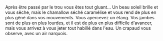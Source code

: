 Après être passé par le trou vous êtes tout gluant... 
Un beau soleil brille et vous sêche, 
mais le chamallow séché caramélise et vous rend de plus en plus gêné dans vos mouvements.
Vous apercevez un étang.
Vos jambes sont de plus en plus lourdes, et il est de plus en plus difficile d'avancer, 
mais vous arrivez à vous jeter tout habillé dans l'eau.
Un crapaud vous observe, avec un air narquois.

